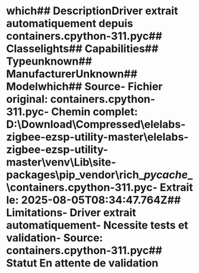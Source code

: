 # which##  DescriptionDriver extrait automatiquement depuis containers.cpython-311.pyc##  Classelights##  Capabilities##  Typeunknown##  ManufacturerUnknown##  Modelwhich##  Source- **Fichier original**: containers.cpython-311.pyc- **Chemin complet**: D:\Download\Compressed\elelabs-zigbee-ezsp-utility-master\elelabs-zigbee-ezsp-utility-master\venv\Lib\site-packages\pip\_vendor\rich\__pycache__\containers.cpython-311.pyc- **Extrait le**: 2025-08-05T08:34:47.764Z##  Limitations- Driver extrait automatiquement- Ncessite tests et validation- Source: containers.cpython-311.pyc##  Statut En attente de validation